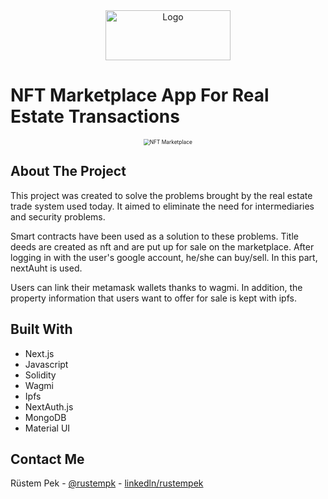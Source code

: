 
<div align="center">
    <img src="https://user-images.githubusercontent.com/66913935/179997242-680f9f91-3c2f-4d0f-a30f-471f766cd64d.png" alt="Logo" width="200" height="80">
</div>

# NFT Marketplace App For Real Estate Transactions

<div align="center">
  <img src="https://user-images.githubusercontent.com/66913935/179996787-34c0cbc9-6c0c-4d04-b780-46f6589f22dc.png" alt="NFT Marketplace" style="zoom:60%;" />
</div>


## About The Project

This project was created to solve the problems brought by the real estate trade system used today. It aimed to eliminate the need for intermediaries and security problems.

Smart contracts have been used as a solution to these problems. Title deeds are created as nft and are put up for sale on the marketplace. After logging in with the user's google account, he/she can buy/sell. In this part, nextAuht is used.

Users can link their metamask wallets thanks to wagmi. In addition, the property information that users want to offer for sale is kept with ipfs.

## Built With

- Next.js
- Javascript
- Solidity
- Wagmi
- Ipfs
- NextAuth.js
- MongoDB
- Material UI

## Contact Me

Rüstem Pek - [@rustempk](https://twitter.com/rustempk) - [linkedln/rustempek](https://www.linkedin.com/in/r%C3%BCstem-pek-277118149/)
